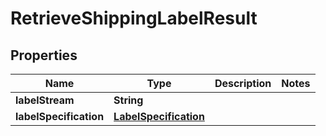 # RetrieveShippingLabelResult

## Properties
Name | Type | Description | Notes
------------ | ------------- | ------------- | -------------
**labelStream** | **String** |  | 
**labelSpecification** | [**LabelSpecification**](LabelSpecification.md) |  | 
